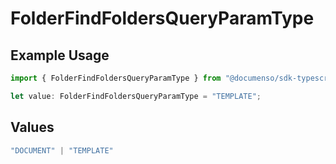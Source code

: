 # FolderFindFoldersQueryParamType

## Example Usage

```typescript
import { FolderFindFoldersQueryParamType } from "@documenso/sdk-typescript/models/operations";

let value: FolderFindFoldersQueryParamType = "TEMPLATE";
```

## Values

```typescript
"DOCUMENT" | "TEMPLATE"
```